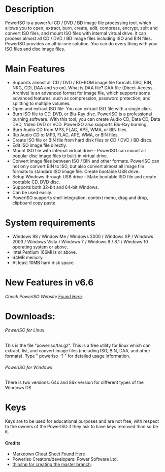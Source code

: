 # Description
PowerISO is a powerful CD / DVD / BD image file processing tool, which allows you to open, extract, burn, create, edit, compress, encrypt, split and convert ISO files, and mount ISO files with internal virtual drive. It can process almost all CD / DVD / BD image files including ISO and BIN files. PowerISO provides an all-in-one solution. You can do every thing with your ISO files and disc image files.

# Main Features
+ Supports almost all CD / DVD / BD-ROM image file formats (ISO, BIN, NRG, CDI, DAA and so on). What is DAA file? DAA file (Direct-Access-Archive) is an advanced format for image file, which supports some advanced features, such as compression, password protection, and splitting to multiple volumes.
+ Open and extract ISO file. You can extract ISO file with a single click.
+ Burn ISO file to CD, DVD, or Blu-Ray disc. PowerISO is a professional burning software. With this tool, you can create Audio CD, Data CD, Data DVD, Video DVD or VCD. PowerISO also supports Blu-Ray burning.  
+ Burn Audio CD from MP3, FLAC, APE, WMA, or BIN files.  
+ Rip Audio CD to MP3, FLAC, APE, WMA, or BIN files.  
+ Create ISO file or BIN file from hard disk files or CD / DVD / BD discs.  
+ Edit ISO image file directly.
+ Mount ISO file with internal virtual drive - PowerISO can mount all popular disc image files to built-in virtual drive.
+ Convert image files between ISO / BIN and other formats. PowerISO can not only convert BIN to ISO, but also convert almost all image file formats to standard ISO image file. Create bootable USB drive.
+ Setup Windows through USB drive - Make bootable ISO file and create bootable CD, DVD disc.
+ Supports both 32-bit and 64-bit Windows.
+ Can be used easily.
+ PowerISO supports shell integration, context menu, drag and drop, clipboard copy paste

# System requirements
+ Windows 98 / Window Me / Windows 2000 / Windows XP / Windows 2003 / Windows Vista / Windows 7 / Windows 8 / 8.1 / Windows 10 operating system or above.  
+ Intel Pentium 166MHz or above.  
+ 64MB memory.  
+ At least 10MB hard disk space.

# New Features in v6.6
###### Check PowerISO Website [Found Here](http://poweriso.com/).

# Downloads:  
###### PowerISO for Linux
This is the file "poweriso/tar.gz". This is a free utility for linux which can extract, list, and convert image files (including ISO, BIN, DAA, and other formats).  Type " poweriso -? " for detailed usage information.  
###### PowerISO for Windows
There is two versions: 64x and 86x version for different types of the Windows OS
# Keys
Keys are to be used for educational purposes and are not free, with respect to the owners of the PowerISO if they ask to have keys removed than so be it.
#### Credits
+ [Markdown Cheat Sheet Found Here](http://poweriso.com/)
+ PowerIso Creators/developers: Power Software Ltd.
+ [thioshp for creating the master branch](https://github.com/thioshp).
